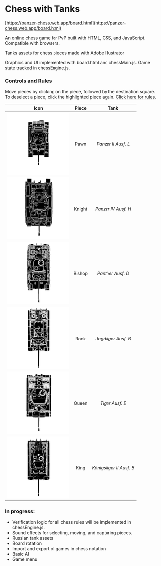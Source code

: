 # Chess with Tanks
[https://panzer-chess.web.app/board.html](https://panzer-chess.web.app/board.html)

An online chess game for PvP built with HTML, CSS, and JavaScript. Compatible with browsers.

Tanks assets for chess pieces made with Adobe Illustrator

Graphics and UI implemented with board.html and chessMain.js. Game state tracked in chessEngine.js. 

### Controls and Rules
Move pieces by clicking on the piece, followed by the destination square.
To deselect a piece, click the highlighted piece again. 
[Click here for rules](https://en.wikipedia.org/wiki/Rules_of_chess).

| Icon | Piece | Tank |
|:---:|:---:|:---:|
|<img src="https://raw.githubusercontent.com/jeremyj-sun/chess-with-tanks/main/assets/bPG.svg" alt="tank" width="200"/>| Pawn | *Panzer II Ausf. L* |
|<img src="https://raw.githubusercontent.com/jeremyj-sun/chess-with-tanks/main/assets/bNG.svg" alt="tank" width="200"/>   | Knight   | *Panzer IV Ausf. H*  |
|<img src="https://raw.githubusercontent.com/jeremyj-sun/chess-with-tanks/main/assets/bBG.svg" alt="tank" width="200"/>   | Bishop   | *Panther Ausf. D*  |
|<img src="https://raw.githubusercontent.com/jeremyj-sun/chess-with-tanks/main/assets/bRG.svg" alt="tank" width="200"/>   | Rook   | *Jagdtiger Ausf. B* |
|<img src="https://raw.githubusercontent.com/jeremyj-sun/chess-with-tanks/main/assets/bQG.svg" alt="tank" width="200"/>   | Queen  | *Tiger Ausf. E*  |
|<img src="https://raw.githubusercontent.com/jeremyj-sun/chess-with-tanks/main/assets/bKG.svg" alt="tank" width="200"/>   | King   | *Königstiger II Ausf. B* | 

### In progress:
- Verification logic for all chess rules will be implemented in chessEngine.js.
- Sound effects for selecting, moving, and capturing pieces.
- Russian tank assets
- Board rotation
- Import and export of games in chess notation 
- Basic AI
- Game menu